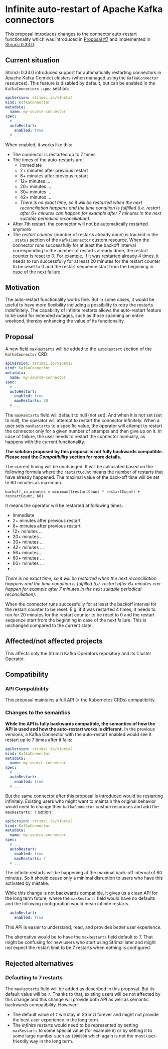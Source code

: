 # Infinite auto-restart of Apache Kafka connectors

This proposal introduces changes to the connector auto-restart functionality which was introduced in [Proposal #7](https://github.com/strimzi/proposals/blob/main/007-restarting-kafka-connect-connectors-and-tasks.md) and implemented in [Strimzi 0.33.0](https://github.com/strimzi/strimzi-kafka-operator/pull/7500).

## Current situation

Strimzi 0.33.0 introduced support for automatically restarting connectors in Apache Kafka Connect clusters (when managed using the `KafkaConnector` resources). This feature is disabled by default, but can be enabled in the `KafkaConnectors` `.spec` section:

```yaml
apiVersion: strimzi.io/v1beta2
kind: KafkaConnector
metadata:
  name: my-source-connector
spec:
  # ...
  autoRestart:
    enabled: true
  # ...
```

When enabled, it works like this:
* The connector is restarted up to 7 times
* The times of the auto-restarts are:
    * Immediate
    * 2+ minutes after previous restart
    * 6+ minutes after previous restart
    * 12+ minutes …
    * 20+ minutes …
    * 30+ minutes …
    * 42+ minutes …
    * _There is no exact time, so it will be restarted when the next reconciliation happens and the time condition is fulfilled (i.e. restart after 6+ minutes can happen for example after 7 minutes in the next suitable periodical reconciliation)._
* After 7th restart, the connector will not be automatically restarted anymore
* The _restart counter_ (number of restarts already done) is tracked in the `.status` section of the `KafkaConnector` custom resource.
  When the connector runs successfully for at least the backoff interval corresponding to the number of restarts already done, the restart counter is reset to 0.
  For example, if it was restarted already 4 times, it needs to run successfully for at least 20 minutes for the restart counter to be reset to 0 and the restart sequence start from the beginning in case of the next failure.

## Motivation

The auto-restart functionality works fine. But in some cases, it would be useful to have more flexibility including a possibility to retry the restarts indefinitely.
The capability of infinite restarts allows the auto-restart feature to be used for extended outages, such as those spanning an entire weekend, thereby enhancing the value of its functionality.

## Proposal

A new field `maxRestarts` will be added to the `autoRestart` section of the `KafkaConnector` CRD:

```yaml
apiVersion: strimzi.io/v1beta2
kind: KafkaConnector
metadata:
  name: my-source-connector
spec:
  # ...
  autoRestart:
    enabled: true
    maxRestarts: 20
  # ...
```

The `maxRestarts` field will default to null (not set).
And when it is not set (set to null), the operator will attempt to restart the connector infinitely.
When a user sets `maxRestarts` to a specific value, the operator will attempt to restart the connector only for a given number of attempts and then give up on it.
In case of failure, the user needs to restart the connector manually, as happens with the current functionality.

**The solution proposed by this proposal is not fully backwards compatible.**
**Please read the _Compatibility_ section for more details.**

The current timing will be unchanged.
It will be calculated based on the following formula where the `restartCount` means the number of restarts that have already happened.
The maximal value of the back-off time will be set to 60 minutes as maximum.

```
backoff_in_minutes = minimum((restartCount * restartCount) + restartCount, 60)
```

It means the operator will be restarted at following times:
* Immediate
* 2+ minutes after previous restart
* 6+ minutes after previous restart
* 12+ minutes …
* 20+ minutes …
* 30+ minutes …
* 42+ minutes …
* 56+ minutes …
* 60+ minutes …
* 60+ minutes …
* …

_There is no exact time, so it will be restarted when the next reconciliation happens and the time condition is fulfilled (i.e. restart after 6+ minutes can happen for example after 7 minutes in the next suitable periodical reconciliation)._

When the connector runs successfully for at least the backoff interval for the restart counter to be reset.
E.g. if it was restarted 4 times, it needs to run for 20 minutes for the restart counter to be reset to 0 and the restart sequence start from the beginning in case of the next failure.
This is unchanged compared to the current state.

## Affected/not affected projects

This affects only the Strimzi Kafka Operators repository and its Cluster Operator.

## Compatibility

### API Compatibility

This proposal maintains a full API (= the Kubernetes CRDs) compatibility.

### Changes to the semantics

**While the API is fully backwards compatible, the semantics of how the API is used and how the auto-restart works is different.**
In the previous versions, a Kafka Connector with the auto-restart enabled would see it restart up to 7 times after it fails:

```yaml
apiVersion: strimzi.io/v1beta2
kind: KafkaConnector
metadata:
  name: my-source-connector
spec:
  # ...
  autoRestart:
    enabled: true
  # ...
```

But the same connector after this proposal is introduced would be restarting infinitely.
Existing users who might want to maintain the original behavior would need to change their `KafkaConnector` custom resources and add the `maxRestarts: 7` option :

```yaml
apiVersion: strimzi.io/v1beta2
kind: KafkaConnector
metadata:
  name: my-source-connector
spec:
  # ...
  autoRestart:
    enabled: true
    maxRestarts: 7
  # ...
```

The infinite restarts will be happening at the maximal back-off interval of 60 minutes.
So it should cause only a minimal disruption to users who have this activated by mistake.

While this change is not backwards compatible, it gives us a clean API for the long term future, where the `maxRestarts` field would have no defaults and the following configuration would mean infinite restarts.

```yaml
  autoRestart:
    enabled: true
```

This API is easier to understand, read, and provides better user experience.

The alternative would be to have the `maxRestarts` field default to 7.
That might be confusing for new users who start using Strimzi later and might not expect the restart limit to be 7 restarts when nothing is configured.

## Rejected alternatives

### Defaulting to 7 restarts

The `maxRestarts` field will be added as described in this proposal.
But its default value will be `7`.
Thanks to that, existing users will be not affected by this change and this change will provide both API as well as semantic backwards compatibility.
However:
* The default value of `7` will stay in Strimzi forever and might not provide the best user experience in the long term.
* The _infinite_ restarts would need to be represented by setting `maxRestarts` to some special value (for example `0`) or by setting it to some large number such as `1000000` which again is not the most user-friendly way in the long term.
